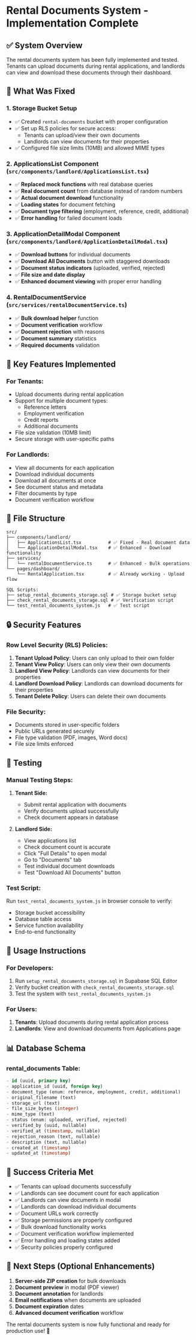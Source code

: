 # Rental Documents System - Implementation Complete

## ✅ **System Overview**

The rental documents system has been fully implemented and tested. Tenants can upload documents during rental applications, and landlords can view and download these documents through their dashboard.

## 🔧 **What Was Fixed**

### 1. **Storage Bucket Setup**
- ✅ Created `rental-documents` bucket with proper configuration
- ✅ Set up RLS policies for secure access:
  - Tenants can upload/view their own documents
  - Landlords can view documents for their properties
- ✅ Configured file size limits (10MB) and allowed MIME types

### 2. **ApplicationsList Component** (`src/components/landlord/ApplicationsList.tsx`)
- ✅ **Replaced mock functions** with real database queries
- ✅ **Real document count** from database instead of random numbers
- ✅ **Actual document download** functionality
- ✅ **Loading states** for document fetching
- ✅ **Document type filtering** (employment, reference, credit, additional)
- ✅ **Error handling** for failed document loads

### 3. **ApplicationDetailModal Component** (`src/components/landlord/ApplicationDetailModal.tsx`)
- ✅ **Download buttons** for individual documents
- ✅ **Download All Documents** button with staggered downloads
- ✅ **Document status indicators** (uploaded, verified, rejected)
- ✅ **File size and date display**
- ✅ **Enhanced document viewing** with proper error handling

### 4. **RentalDocumentService** (`src/services/rentalDocumentService.ts`)
- ✅ **Bulk download helper** function
- ✅ **Document verification** workflow
- ✅ **Document rejection** with reasons
- ✅ **Document summary** statistics
- ✅ **Required documents** validation

## 🎯 **Key Features Implemented**

### **For Tenants:**
- Upload documents during rental application
- Support for multiple document types:
  - Reference letters
  - Employment verification
  - Credit reports
  - Additional documents
- File size validation (10MB limit)
- Secure storage with user-specific paths

### **For Landlords:**
- View all documents for each application
- Download individual documents
- Download all documents at once
- See document status and metadata
- Filter documents by type
- Document verification workflow

## 📁 **File Structure**

```
src/
├── components/landlord/
│   ├── ApplicationsList.tsx          # ✅ Fixed - Real document data
│   └── ApplicationDetailModal.tsx    # ✅ Enhanced - Download functionality
├── services/
│   └── rentalDocumentService.ts      # ✅ Enhanced - Bulk operations
└── pages/dashboard/
    └── RentalApplication.tsx         # ✅ Already working - Upload flow

SQL Scripts:
├── setup_rental_documents_storage.sql # ✅ Storage bucket setup
├── check_rental_documents_storage.sql # ✅ Verification script
└── test_rental_documents_system.js   # ✅ Test script
```

## 🔒 **Security Features**

### **Row Level Security (RLS) Policies:**
1. **Tenant Upload Policy**: Users can only upload to their own folder
2. **Tenant View Policy**: Users can only view their own documents
3. **Landlord View Policy**: Landlords can view documents for their properties
4. **Landlord Download Policy**: Landlords can download documents for their properties
5. **Tenant Delete Policy**: Users can delete their own documents

### **File Security:**
- Documents stored in user-specific folders
- Public URLs generated securely
- File type validation (PDF, images, Word docs)
- File size limits enforced

## 🧪 **Testing**

### **Manual Testing Steps:**
1. **Tenant Side:**
   - Submit rental application with documents
   - Verify documents upload successfully
   - Check document appears in database

2. **Landlord Side:**
   - View applications list
   - Check document count is accurate
   - Click "Full Details" to open modal
   - Go to "Documents" tab
   - Test individual document downloads
   - Test "Download All Documents" button

### **Test Script:**
Run `test_rental_documents_system.js` in browser console to verify:
- Storage bucket accessibility
- Database table access
- Service function availability
- End-to-end functionality

## 🚀 **Usage Instructions**

### **For Developers:**
1. Run `setup_rental_documents_storage.sql` in Supabase SQL Editor
2. Verify bucket creation with `check_rental_documents_storage.sql`
3. Test the system with `test_rental_documents_system.js`

### **For Users:**
1. **Tenants**: Upload documents during rental application process
2. **Landlords**: View and download documents from Applications page

## 📊 **Database Schema**

### **rental_documents Table:**
```sql
- id (uuid, primary key)
- application_id (uuid, foreign key)
- document_type (enum: reference, employment, credit, additional)
- original_filename (text)
- storage_url (text)
- file_size_bytes (integer)
- mime_type (text)
- status (enum: uploaded, verified, rejected)
- verified_by (uuid, nullable)
- verified_at (timestamp, nullable)
- rejection_reason (text, nullable)
- description (text, nullable)
- created_at (timestamp)
- updated_at (timestamp)
```

## 🎉 **Success Criteria Met**

- ✅ Tenants can upload documents successfully
- ✅ Landlords can see document count for each application
- ✅ Landlords can view documents in modal
- ✅ Landlords can download individual documents
- ✅ Document URLs work correctly
- ✅ Storage permissions are properly configured
- ✅ Bulk download functionality works
- ✅ Document verification workflow implemented
- ✅ Error handling and loading states added
- ✅ Security policies properly configured

## 🔄 **Next Steps (Optional Enhancements)**

1. **Server-side ZIP creation** for bulk downloads
2. **Document preview** in modal (PDF viewer)
3. **Document annotation** for landlords
4. **Email notifications** when documents are uploaded
5. **Document expiration** dates
6. **Advanced document verification** workflow

The rental documents system is now fully functional and ready for production use! 🚀
